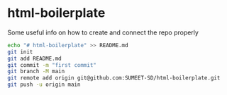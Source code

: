 # html-boilerplate

Some useful info on how to create and connect the repo properly

```sh
echo "# html-boilerplate" >> README.md
git init
git add README.md
git commit -m "first commit"
git branch -M main
git remote add origin git@github.com:SUMEET-SD/html-boilerplate.git
git push -u origin main
```